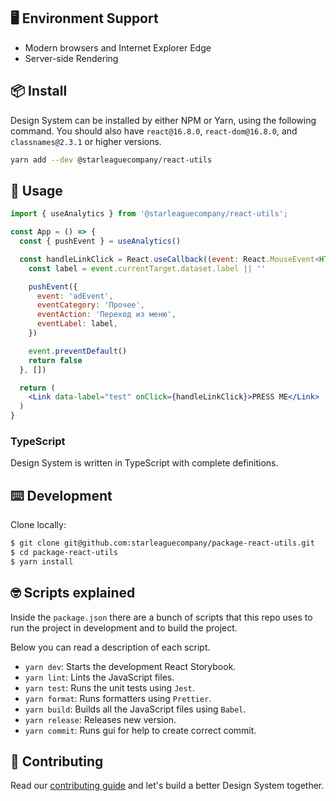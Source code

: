 ## 🖥 Environment Support
- Modern browsers and Internet Explorer Edge
- Server-side Rendering

## 📦 Install

Design System can be installed by either NPM or Yarn, using the following command. You should also have `react@16.8.0`, `react-dom@16.8.0`, and `classnames@2.3.1` or higher versions.

```bash
yarn add --dev @starleaguecompany/react-utils
```

## 🔨 Usage

```jsx
import { useAnalytics } from '@starleaguecompany/react-utils';

const App = () => {
  const { pushEvent } = useAnalytics()

  const handleLinkClick = React.useCallback((event: React.MouseEvent<HTMLBaseElement>) => {
    const label = event.currentTarget.dataset.label || ''

    pushEvent({
      event: 'adEvent',
      eventCategory: 'Прочее',
      eventAction: 'Переход из меню',
      eventLabel: label,
    })

    event.preventDefault()
    return false
  }, [])

  return (
    <Link data-label="test" onClick={handleLinkClick}>PRESS ME</Link>
  )
}
```

### TypeScript

Design System is written in TypeScript with complete definitions.

## ⌨️ Development

Clone locally:

```bash
$ git clone git@github.com:starleaguecompany/package-react-utils.git
$ cd package-react-utils
$ yarn install
```

## 🤓 Scripts explained

Inside the `package.json` there are a bunch of scripts that this repo uses
to run the project in development and to build the project.

Below you can read a description of each script.

- `yarn dev`: Starts the development React Storybook.
- `yarn lint`: Lints the JavaScript files.
- `yarn test`: Runs the unit tests using `Jest`.
- `yarn format`: Runs formatters using `Prettier`.
- `yarn build`: Builds all the JavaScript files using `Babel`.
- `yarn release`: Releases new version.
- `yarn commit`: Runs gui for help to create correct commit.

## 🤝 Contributing

Read our [contributing guide](./CONTRIBUTING.md) and let's build a better Design System together.
